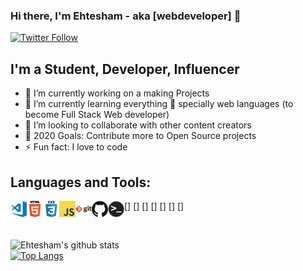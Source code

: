 ### Hi there, I'm Ehtesham - aka [webdeveloper] 👋


[![Twitter Follow](https://img.shields.io/twitter/follow/Ehtesha29119904?color=1DA1F2&logo=twitter&style=for-the-badge)](https://twitter.com/intent/follow?original_referer=https://twitter.com/Ehtesha29119904&screen_name=Ehtesha29119904)

## I'm a Student, Developer, Influencer

- 🔭 I’m currently working on a making Projects
- 🌱 I’m currently learning everything 🤣 specially web languages (to become Full Stack Web developer) 
- 👯 I’m looking to collaborate with other content creators
- 🥅 2020 Goals: Contribute more to Open Source projects
- ⚡ Fun fact: I love to code
## Languages and Tools:

[<img align="left" alt="Visual Studio Code" width="26px" src="https://raw.githubusercontent.com/github/explore/80688e429a7d4ef2fca1e82350fe8e3517d3494d/topics/visual-studio-code/visual-studio-code.png" />]
[<img align="left" alt="HTML5" width="26px" src="https://raw.githubusercontent.com/github/explore/80688e429a7d4ef2fca1e82350fe8e3517d3494d/topics/html/html.png" />]
[<img align="left" alt="CSS3" width="26px" src="https://raw.githubusercontent.com/github/explore/80688e429a7d4ef2fca1e82350fe8e3517d3494d/topics/css/css.png" />]
[<img align="left" alt="JavaScript" width="26px" src="https://raw.githubusercontent.com/github/explore/80688e429a7d4ef2fca1e82350fe8e3517d3494d/topics/javascript/javascript.png" />]
[<img align="left" alt="Git" width="26px" src="https://raw.githubusercontent.com/github/explore/80688e429a7d4ef2fca1e82350fe8e3517d3494d/topics/git/git.png" />]
[<img align="left" alt="GitHub" width="26px" src="https://raw.githubusercontent.com/github/explore/78df643247d429f6cc873026c0622819ad797942/topics/github/github.png" />]
[<img align="left" alt="Terminal" width="26px" src="https://raw.githubusercontent.com/github/explore/80688e429a7d4ef2fca1e82350fe8e3517d3494d/topics/terminal/terminal.png" />]

<br />

![Ehtesham's github stats](https://github-readme-stats.vercel.app/api?username=Ehteshamali-889&show_icons=true&theme=radical)
<br/>
[![Top Langs](https://github-readme-stats.vercel.app/api/top-langs/?username=Ehteshamali-889&layout=compact)](https://github.com/Ehteshamali-889/github-readme-stats)
